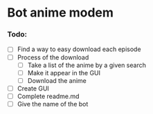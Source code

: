 # Bot anime modem

### Todo:

- [ ] Find a way to easy download each episode
- [ ] Process of the download
  - [ ] Take a list of the anime by a given search
  - [ ] Make it appear in the GUI
  - [ ] Download the anime
- [ ] Create GUI
- [ ] Complete readme.md
- [ ] Give the name of the bot
